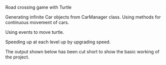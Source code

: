 Road crossing game with Turtle

Generating infinite Car objects from CarManager  class.
Using methods for continuous movement of cars.

Using events to move turtle.

Speeding up at each level up by upgrading speed.

The output shown below has been cut short to show the basic working of the project.


